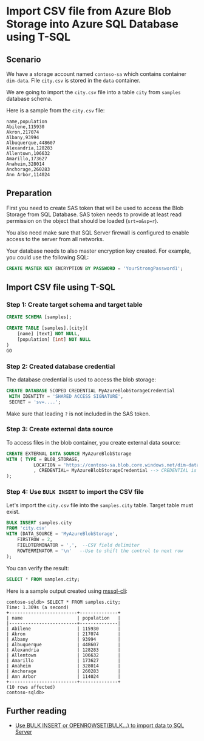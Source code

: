 # Import CSV file from Azure Blob Storage into Azure SQL Database using T-SQL

## Scenario

We have a storage account named `contoso-sa` which contains container `dim-data`. File `city.csv` is stored in the `data` container.

We are going to import the `city.csv` file into a table `city` from `samples` database schema.

Here is a sample from the `city.csv` file:

```
name,population
Abilene,115930
Akron,217074
Albany,93994
Albuquerque,448607
Alexandria,128283
Allentown,106632
Amarillo,173627
Anaheim,328014
Anchorage,260283
Ann Arbor,114024
```

## Preparation

First you need to create SAS token that will be used to access the Blob Storage from SQL Database. SAS token needs to provide at least read permission on the object that should be loaded (`srt=o&sp=r`).

You also need make sure that SQL Server firewall is configured to enable access to the server from all networks.

Your database needs to also master encryption key created. For example, you could use the following SQL:

```sql
CREATE MASTER KEY ENCRYPTION BY PASSWORD = 'YourStrongPassword1';
```

## Import CSV file using T-SQL

### Step 1: Create target schema and target table

```sql
CREATE SCHEMA [samples];

CREATE TABLE [samples].[city](
	[name] [text] NOT NULL,
	[population] [int] NOT NULL
)
GO
```



### Step 2: Created database credential

The database credential is used to access the blob storage:

```sql
CREATE DATABASE SCOPED CREDENTIAL MyAzureBlobStorageCredential
 WITH IDENTITY = 'SHARED ACCESS SIGNATURE',
 SECRET = 'sv=....';
```

Make sure that leading `?` is not included in the SAS token.

### Step 3: Create external data source

To access files in the blob container, you create external data source:

```sql
CREATE EXTERNAL DATA SOURCE MyAzureBlobStorage
WITH ( TYPE = BLOB_STORAGE,
          LOCATION = 'https://contoso-sa.blob.core.windows.net/dim-data'
          , CREDENTIAL= MyAzureBlobStorageCredential --> CREDENTIAL is not required if a blob is configured for public (anonymous) access!
);
```



### Step 4: Use `BULK INSERT` to import the CSV file

Let's import the `city.csv` file into the `samples.city` table. Target table must exist.

```sql
BULK INSERT samples.city
FROM 'city.csv'
WITH (DATA_SOURCE = 'MyAzureBlobStorage',
    FIRSTROW = 2,
    FIELDTERMINATOR = ',',  --CSV field delimiter
    ROWTERMINATOR = '\n'   --Use to shift the control to next row
);
```

You can verify the result:

```sql
SELECT * FROM samples.city;
```

Here is a sample output created using [mssql-cli](https://docs.microsoft.com/en-us/sql/tools/mssql-cli?view=sql-server-ver15):

```
contoso-sqldb> SELECT * FROM samples.city;
Time: 1.309s (a second)
+-------------------------+--------------+
| name                    | population   |
|-------------------------+--------------|
| Abilene                 | 115930       |
| Akron                   | 217074       |
| Albany                  | 93994        |
| Albuquerque             | 448607       |
| Alexandria              | 128283       |
| Allentown               | 106632       |
| Amarillo                | 173627       |
| Anaheim                 | 328014       |
| Anchorage               | 260283       |
| Ann Arbor               | 114024       |
+-------------------------+--------------+
(10 rows affected)
contoso-sqldb>
```



## Further reading

* [Use BULK INSERT or OPENROWSET(BULK...) to import data to SQL Server](https://docs.microsoft.com/en-us/sql/relational-databases/import-export/import-bulk-data-by-using-bulk-insert-or-openrowset-bulk-sql-server?view=sql-server-ver15)

